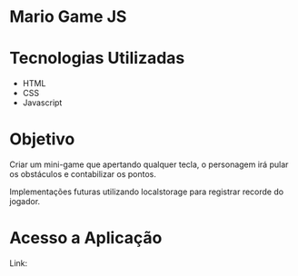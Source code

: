 <h1>Mario Game JS</h1>
<h1>Tecnologias Utilizadas</h1>
<ul>
  <li>HTML</li>
  <li>CSS</li>
  <li>Javascript</li>
</ul>
<h1>Objetivo</h1>
<p>Criar um mini-game que apertando qualquer tecla, o personagem irá pular os obstáculos e contabilizar os pontos.</p>
<p>Implementações futuras utilizando localstorage para registrar recorde do jogador.</p>

<h1>Acesso a Aplicação</h1>
Link: 
